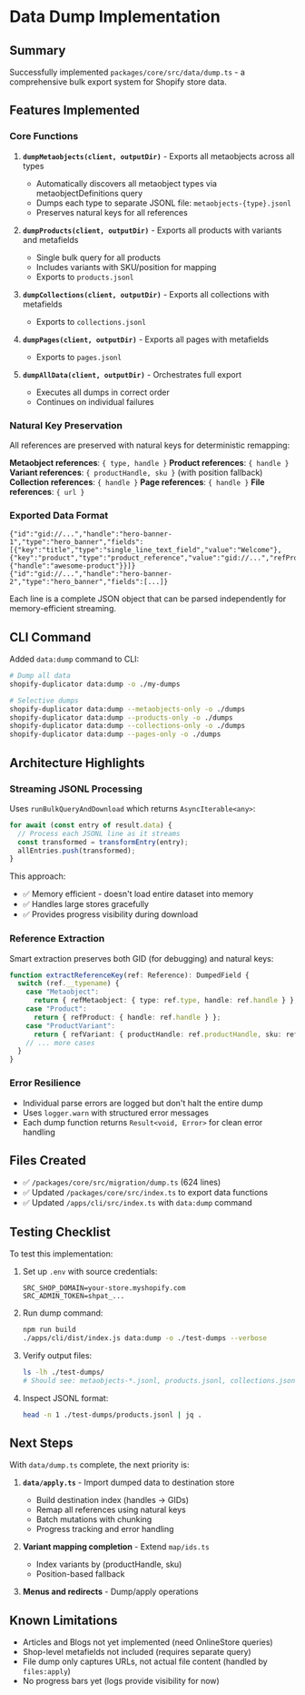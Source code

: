 # Data Dump Implementation

## Summary

Successfully implemented `packages/core/src/data/dump.ts` - a comprehensive bulk export system for Shopify store data.

## Features Implemented

### Core Functions

1. **`dumpMetaobjects(client, outputDir)`** - Exports all metaobjects across all types

   - Automatically discovers all metaobject types via metaobjectDefinitions query
   - Dumps each type to separate JSONL file: `metaobjects-{type}.jsonl`
   - Preserves natural keys for all references

2. **`dumpProducts(client, outputDir)`** - Exports all products with variants and metafields

   - Single bulk query for all products
   - Includes variants with SKU/position for mapping
   - Exports to `products.jsonl`

3. **`dumpCollections(client, outputDir)`** - Exports all collections with metafields

   - Exports to `collections.jsonl`

4. **`dumpPages(client, outputDir)`** - Exports all pages with metafields

   - Exports to `pages.jsonl`

5. **`dumpAllData(client, outputDir)`** - Orchestrates full export
   - Executes all dumps in correct order
   - Continues on individual failures

### Natural Key Preservation

All references are preserved with natural keys for deterministic remapping:

**Metaobject references**: `{ type, handle }`
**Product references**: `{ handle }`
**Variant references**: `{ productHandle, sku }` (with position fallback)
**Collection references**: `{ handle }`
**Page references**: `{ handle }`
**File references**: `{ url }`

### Exported Data Format

```jsonl
{"id":"gid://...","handle":"hero-banner-1","type":"hero_banner","fields":[{"key":"title","type":"single_line_text_field","value":"Welcome"},{"key":"product","type":"product_reference","value":"gid://...","refProduct":{"handle":"awesome-product"}}]}
{"id":"gid://...","handle":"hero-banner-2","type":"hero_banner","fields":[...]}
```

Each line is a complete JSON object that can be parsed independently for memory-efficient streaming.

## CLI Command

Added `data:dump` command to CLI:

```bash
# Dump all data
shopify-duplicator data:dump -o ./my-dumps

# Selective dumps
shopify-duplicator data:dump --metaobjects-only -o ./dumps
shopify-duplicator data:dump --products-only -o ./dumps
shopify-duplicator data:dump --collections-only -o ./dumps
shopify-duplicator data:dump --pages-only -o ./dumps
```

## Architecture Highlights

### Streaming JSONL Processing

Uses `runBulkQueryAndDownload` which returns `AsyncIterable<any>`:

```typescript
for await (const entry of result.data) {
  // Process each JSONL line as it streams
  const transformed = transformEntry(entry);
  allEntries.push(transformed);
}
```

This approach:

- ✅ Memory efficient - doesn't load entire dataset into memory
- ✅ Handles large stores gracefully
- ✅ Provides progress visibility during download

### Reference Extraction

Smart extraction preserves both GID (for debugging) and natural keys:

```typescript
function extractReferenceKey(ref: Reference): DumpedField {
  switch (ref.__typename) {
    case "Metaobject":
      return { refMetaobject: { type: ref.type, handle: ref.handle } };
    case "Product":
      return { refProduct: { handle: ref.handle } };
    case "ProductVariant":
      return { refVariant: { productHandle: ref.productHandle, sku: ref.sku } };
    // ... more cases
  }
}
```

### Error Resilience

- Individual parse errors are logged but don't halt the entire dump
- Uses `logger.warn` with structured error messages
- Each dump function returns `Result<void, Error>` for clean error handling

## Files Created

- ✅ `/packages/core/src/migration/dump.ts` (624 lines)
- ✅ Updated `/packages/core/src/index.ts` to export data functions
- ✅ Updated `/apps/cli/src/index.ts` with `data:dump` command

## Testing Checklist

To test this implementation:

1. Set up `.env` with source credentials:

   ```
   SRC_SHOP_DOMAIN=your-store.myshopify.com
   SRC_ADMIN_TOKEN=shpat_...
   ```

2. Run dump command:

   ```bash
   npm run build
   ./apps/cli/dist/index.js data:dump -o ./test-dumps --verbose
   ```

3. Verify output files:

   ```bash
   ls -lh ./test-dumps/
   # Should see: metaobjects-*.jsonl, products.jsonl, collections.jsonl, pages.jsonl
   ```

4. Inspect JSONL format:
   ```bash
   head -n 1 ./test-dumps/products.jsonl | jq .
   ```

## Next Steps

With `data/dump.ts` complete, the next priority is:

1. **`data/apply.ts`** - Import dumped data to destination store

   - Build destination index (handles → GIDs)
   - Remap all references using natural keys
   - Batch mutations with chunking
   - Progress tracking and error handling

2. **Variant mapping completion** - Extend `map/ids.ts`

   - Index variants by (productHandle, sku)
   - Position-based fallback

3. **Menus and redirects** - Dump/apply operations

## Known Limitations

- Articles and Blogs not yet implemented (need OnlineStore queries)
- Shop-level metafields not included (requires separate query)
- File dump only captures URLs, not actual file content (handled by `files:apply`)
- No progress bars yet (logs provide visibility for now)
